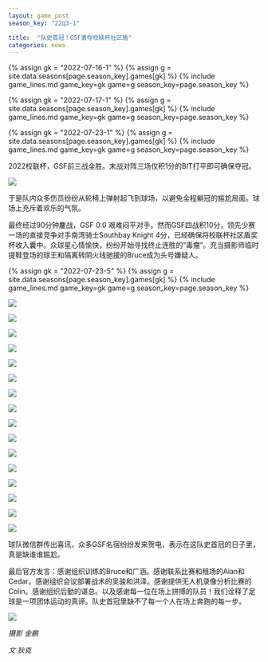 ```yaml
---
layout: game_post
season_key: "22q3-1"

title:  "队史首冠！GSF勇夺校联杯社区盾"
categories: news
---
```


{% assign gk = "2022-07-16-1" %}
{% assign g = site.data.seasons[page.season_key].games[gk] %}
{% include game_lines.md game_key=gk game=g season_key=page.season_key %}

{% assign gk = "2022-07-17-1" %}
{% assign g = site.data.seasons[page.season_key].games[gk] %}
{% include game_lines.md game_key=gk game=g season_key=page.season_key %}

{% assign gk = "2022-07-23-1" %}
{% assign g = site.data.seasons[page.season_key].games[gk] %}
{% include game_lines.md game_key=gk game=g season_key=page.season_key %}

2022校联杯，GSF前三战全胜。末战对阵三场仅积1分的BIT打平即可确保夺冠。

![](/assets/img/news/first-champion/team-morning.jpg)

于是队内众多伤员纷纷从轮椅上弹射起飞到球场，以避免全程躺冠的尴尬局面。球场上充斥着欢乐的气氛。

最终经过90分钟鏖战，GSF 0:0 艰难闷平对手。然而GSF四战积10分，领先少赛一场的直接竞争对手南湾骑士Southbay Knight 4分，已经确保将校联杯社区盾奖杯收入囊中。众球星心情愉快，纷纷开始寻找终止连胜的“毒瘤”。充当摄影师临时提鞋登场的球王和隔离转阴火线驰援的Bruce成为头号嫌疑人。

{% assign gk = "2022-07-23-5" %}
{% assign g = site.data.seasons[page.season_key].games[gk] %}
{% include game_lines.md game_key=gk game=g season_key=page.season_key %}

![](/assets/img/news/first-champion/cup.jpg)

![](/assets/img/news/first-champion/mmexport1658631983170.jpg)

![](/assets/img/news/first-champion/mmexport1658631991497.jpg)

![](/assets/img/news/first-champion/mmexport1658632008014.jpg)

![](/assets/img/news/first-champion/mmexport1658632017304.jpg)

![](/assets/img/news/first-champion/mmexport1658632044013.jpg)

![](/assets/img/news/first-champion/mmexport1658632085128.jpg)

![](/assets/img/news/first-champion/mmexport1658632101555.jpg)

![](/assets/img/news/first-champion/mmexport1658632128661.jpg)

![](/assets/img/news/first-champion/mmexport1658632137393.jpg)

![](/assets/img/news/first-champion/mmexport1658632171820.jpg)

![](/assets/img/news/first-champion/mmexport1658634770097.jpg)

![](/assets/img/news/first-champion/mmexport1658634782687.jpg)

![](/assets/img/news/first-champion/mmexport1658634854016.jpg)

![](/assets/img/news/first-champion/mmexport1658634879055.jpg)

![](/assets/img/news/first-champion/mmexport1658634865112.jpg)

球队微信群传出喜讯，众多GSF名宿纷纷发来贺电，表示在这队史首冠的日子里，真是缺谁谁尴尬。

最后官方发言：感谢组织训练的Bruce和广涵。感谢联系比赛和租场的Alan和Cedar。感谢组织会议部署战术的吴骏和洪泽。感谢提供无人机录像分析比赛的Colin。感谢组织后勤的谌总。以及感谢每一位在场上拼搏的队员！我们诠释了足球是一项团体运动的真谛。队史首冠里缺不了每一个人在场上奔跑的每一步。

![](/assets/img/news/first-champion/team-afternoon.jpg)



*摄影 金鹏*

*文 狄克*
